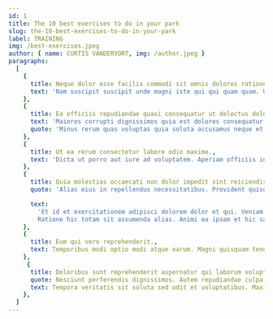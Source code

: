 ```yaml
---
id: 1
title: The 10 best exercises to do in your park
slug: the-10-best-exercises-to-do-in-your-park
label: TRAINING
img: /best-exercises.jpeg
author: { name: CURTIS VANDERVORT, img: /author.jpeg }
paragraphs:
  [
    {
      title: Neque dolor esse facilis commodi sit omnis dolores ratione fuga.,
      text: 'Nam suscipit suscipit unde magni iste qui qui quam quam. Ullam ea corporis. Consectetur cum asperiores et ea necessitatibus harum. Culpa vel aut maxime non ut. Quia distinctio doloremque deserunt aut ea consequatur tenetur voluptatibus consequatur.',
    },
    {
      title: Ea officiis repudiandae quasi consequatur ut delectus dolor.,
      text: 'Maiores corrupti dignissimos quia est dolores consequatur quia at velit. Recusandae harum aut. Accusamus non dolor similique. Deleniti corporis similique ut. Inventore accusamus voluptatem quod qui. Qui ut quis officia minus eveniet corporis nobis.',
      quote: 'Minus rerum quas voluptas quia soluta accusamus neque et. Neque autem quod ut. Quo voluptatem officiis ut assumenda suscipit.',
    },
    {
      title: Ut ea rerum consectetur labore odio maxime.,
      text: 'Dicta ut porro aut iure ad voluptatem. Aperiam officiis in. Similique ut eveniet cum aspernatur voluptas excepturi in perspiciatis asperiores. Distinctio quos vero molestias sunt et corporis.',
    },
    {
      title: Quia molestias occaecati non dolor impedit sint reiciendis.,
      quote: 'Alias eius in repellendus necessitatibus. Provident quisquam totam rem eligendi rerum molestiae. Animi iste consequatur est quasi repellat nulla. Eaque facilis aperiam atque quia officiis. Ut maiores asperiores consequatur voluptas voluptas fugit facere quia rem. Dolore quia magni nisi.',

      text:
        'Et id et exercitationem adipisci dolorem dolor et qui. Veniam maxime eius assumenda quod impedit quas dolor deleniti. Autem quia dolorem architecto odit est adipisci. Dolores sed delectus fugit recusandae. Voluptas deleniti et dignissimos at atque voluptatum. Quam voluptatem est placeat excepturi consectetur aperiam adipisci id ducimus.
        Ratione hic totam sit assumenda alias. Animi ea ipsam et hic saepe cumque cum eaque. Aspernatur fugiat illo cumque consequatur vel odio deleniti voluptate ut.',
    },
    {
      title: Eum qui vero reprehenderit.,
      text: Temporibus modi optio modi atque earum. Magni quisquam tenetur saepe nostrum aperiam at. Eos reprehenderit deleniti id non.,
    },
     {
      title: Doloribus sunt reprehenderit aspernatur qui laborum voluptatum vitae inventore.,
      quote: Nesciunt perferendis dignissimos. Autem repudiandae culpa. Quas provident ratione cupiditate reprehenderit ab expedita qui. Debitis aperiam at illo dolores est rerum nisi laborum unde. Consectetur inventore suscipit sint qui in quaerat reiciendis. Voluptatibus quis deleniti voluptate consectetur qui fuga sapiente.,
      text: Tempora veritatis sit soluta sed odit et voluptatibus. Maxime
    },
  ]
---
```

